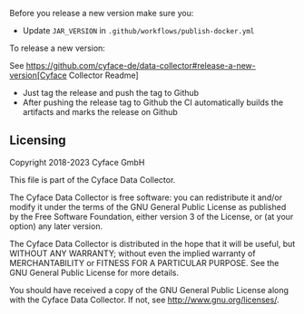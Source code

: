 Before you release a new version make sure you:

* Update `JAR_VERSION` in `.github/workflows/publish-docker.yml`

To release a new version:

See https://github.com/cyface-de/data-collector#release-a-new-version[Cyface Collector Readme]

* Just tag the release and push the tag to Github
* After pushing the release tag to Github the CI automatically builds the artifacts and marks the release on Github

## Licensing
Copyright 2018-2023 Cyface GmbH

This file is part of the Cyface Data Collector.

The Cyface Data Collector is free software: you can redistribute it and/or modify
it under the terms of the GNU General Public License as published by
the Free Software Foundation, either version 3 of the License, or
(at your option) any later version.

The Cyface Data Collector is distributed in the hope that it will be useful,
but WITHOUT ANY WARRANTY; without even the implied warranty of
MERCHANTABILITY or FITNESS FOR A PARTICULAR PURPOSE.  See the
GNU General Public License for more details.

You should have received a copy of the GNU General Public License
along with the Cyface Data Collector.  If not, see http://www.gnu.org/licenses/.
